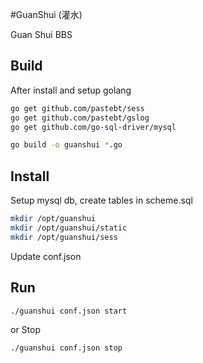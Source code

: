 #GuanShui (灌水)

Guan Shui BBS

## Build

After install and setup golang
```bash
go get github.com/pastebt/sess
go get github.com/pastebt/gslog
go get github.com/go-sql-driver/mysql

go build -o guanshui *.go
```

## Install

Setup mysql db, create tables in scheme.sql

```bash
mkdir /opt/guanshui
mkdir /opt/guanshui/static
mkdir /opt/guanshui/sess
```

Update conf.json

## Run

```bash
./guanshui conf.json start
```

or Stop

```bash
./guanshui conf.json stop
```
